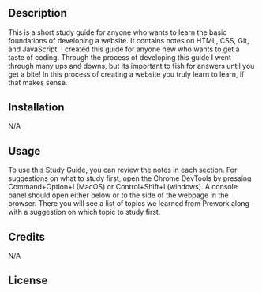 # <Pre-work-Study-guide Webpage>

## Description
This is a short study guide for anyone who wants to learn the basic foundations of developing a website. It contains notes on HTML, CSS, Git, and JavaScript. I created this guide for anyone new who wants to get a taste of coding. Through the process of developing this guide I went through many ups and downs, but its important to fish for answers until you get a bite! In this process of creating a website you truly learn to learn, if that makes sense.



## Installation

N/A

## Usage

To use this Study Guide, you can review the notes in each section. For suggestions on what to study first, open the Chrome DevTools by pressing Command+Option+I (MacOS) or Control+Shift+I (windows). A console panel should open either below or to the side of the webpage in the browser. There you will see a list of topics we learned from Prework along with a suggestion on which topic to study first.

## Credits

N/A

## License



